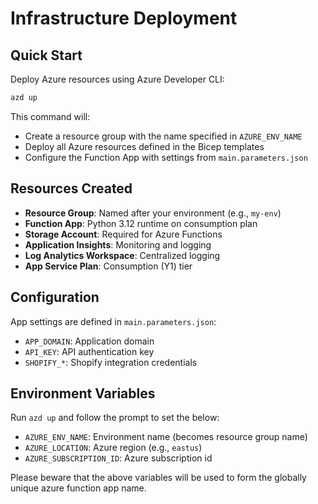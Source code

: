# Infrastructure Deployment

## Quick Start

Deploy Azure resources using Azure Developer CLI:

```bash
azd up
```

This command will:

- Create a resource group with the name specified in `AZURE_ENV_NAME`
- Deploy all Azure resources defined in the Bicep templates
- Configure the Function App with settings from `main.parameters.json`

## Resources Created

- **Resource Group**: Named after your environment (e.g., `my-env`)
- **Function App**: Python 3.12 runtime on consumption plan
- **Storage Account**: Required for Azure Functions
- **Application Insights**: Monitoring and logging
- **Log Analytics Workspace**: Centralized logging
- **App Service Plan**: Consumption (Y1) tier

## Configuration

App settings are defined in `main.parameters.json`:

- `APP_DOMAIN`: Application domain
- `API_KEY`: API authentication key
- `SHOPIFY_*`: Shopify integration credentials

## Environment Variables

Run `azd up` and follow the prompt to set the below:

- `AZURE_ENV_NAME`: Environment name (becomes resource group name)
- `AZURE_LOCATION`: Azure region (e.g., `eastus`)
- `AZURE_SUBSCRIPTION_ID`: Azure subscription id

Please beware that the above variables will be used to form the globally unique
azure function app name.
